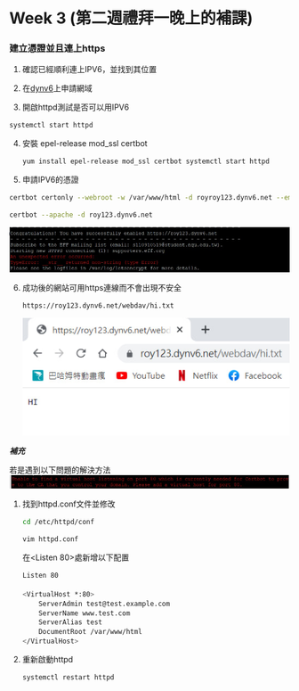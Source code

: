 # Week 3 (第二週禮拜一晚上的補課)



### 建立憑證並且連上https

1.  確認已經順利連上IPV6，並找到其位置

2.  在[dynv6](https://dynv6.com/zones/3393973/records)上申請網域

3.  開啟httpd測試是否可以用IPV6

   ```sh
   systemctl start httpd
   ```

4. 安裝 epel-release mod_ssl certbot

   ```sh
   yum install epel-release mod_ssl certbot systemctl start httpd
   ```

5.   申請IPV6的憑證

   ```sh
   certbot certonly --webroot -w /var/www/html -d royroy123.dynv6.net --email s110910519@student.nqu.edu.tw --agree-tos
   ```

   ```sh
   certbot --apache -d roy123.dynv6.net
   ```
   
   ![](https://github.com/Roy-Roo/Note/blob/main/111-2Linux%E7%B3%BB%E7%B5%B1%E8%87%AA%E5%8B%95%E5%8C%96%E9%81%8B%E7%B6%AD/note/picture/week3/https-1.jpg)

6. 成功後的網站可用https連線而不會出現不安全

   ```sh
   https://roy123.dynv6.net/webdav/hi.txt
   ```

   ![](https://github.com/Roy-Roo/Note/blob/main/111-2Linux%E7%B3%BB%E7%B5%B1%E8%87%AA%E5%8B%95%E5%8C%96%E9%81%8B%E7%B6%AD/note/picture/week3/https-2.jpg)



***補充***

若是遇到以下問題的解決方法
![](https://github.com/Roy-Roo/Note/blob/main/111-2Linux%E7%B3%BB%E7%B5%B1%E8%87%AA%E5%8B%95%E5%8C%96%E9%81%8B%E7%B6%AD/note/picture/week3/https-3.jpg)



1. 找到httpd.conf文件並修改

   ```sh
   cd /etc/httpd/conf
   ```

   ```sh
   vim httpd.conf
   ```

   在<Listen 80>處新增以下配置

   ```sh
   Listen 80
   
   <VirtualHost *:80>   
       ServerAdmin test@test.example.com 
       ServerName www.test.com 
       ServerAlias test 
       DocumentRoot /var/www/html 
   </VirtualHost>
   ```

2. 重新啟動httpd

   ```sh
   systemctl restart httpd
   ```

   
